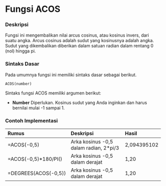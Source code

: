 # Fungsi ACOS

### Deskripsi

Fungsi ini mengembalikan nilai arcus cosinus, atau kosinus invers, dari suatu angka. Arcus cosinus adalah sudut yang kosinusnya adalah angka. Sudut yang dikembalikan diberikan dalam satuan radian dalam rentang 0 \(nol\) hingga pi.

### Sintaks Dasar

Pada umumnya fungsi ini memiliki sintaks dasar sebagai berikut.

```text
ACOS(number)
```

Sintaks fungsi ACOS memiliki argumen berikut:

* **Number**    Diperlukan. Kosinus sudut yang Anda inginkan dan harus bernilai mulai -1 sampai 1.

### Contoh Implementasi

| **Rumus** | **Deskripsi** | **Hasil** |
| :--- | :--- | :--- |
| =ACOS\(-0,5\) | Arka kosinus -0,5 dalam radian, 2\*pi/3 | 2,094395102 |
| =ACOS\(-0,5\)\*180/PI\(\) | Arka kosinus -0,5 dalam derajat | 1,20 |
| =DEGREES\(ACOS\(-0,5\)\) | Arka kosinus -0,5 dalam derajat | 1,20 |



